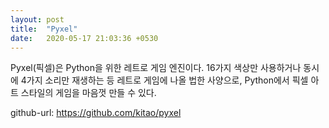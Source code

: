 ```yaml
---
layout: post
title:  "Pyxel"
date:   2020-05-17 21:03:36 +0530
---
```


Pyxel(픽셀)은 Python을 위한 레트로 게임 엔진이다. 16가지 색상만 사용하거나 동시에 4가지 소리만 재생하는 등 레트로 게임에 나올 법한 사양으로, Python에서 픽셀 아트 스타일의 게임을 마음껏 만들 수 있다.

github-url: https://github.com/kitao/pyxel 
